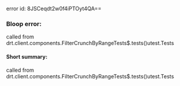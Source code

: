 error id: 8JSCeqdt2w0f4iPTOyt4QA==
### Bloop error:

called from drt.client.components.FilterCrunchByRangeTests$.tests()utest.Tests
#### Short summary: 

called from drt.client.components.FilterCrunchByRangeTests$.tests()utest.Tests
